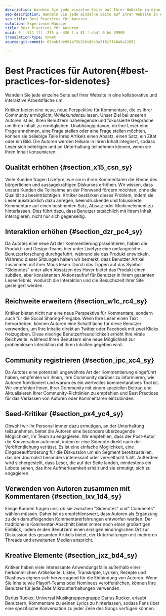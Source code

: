 ```yaml
---
description: Wandeln Sie jede einzelne Seite auf Ihrer Website in eine kollaborative und interaktive Arbeitsfläche um.
seo-description: Wandeln Sie jede einzelne Seite auf Ihrer Website in eine kollaborative und interaktive Arbeitsfläche um.
seo-title: Best Practices für Autoren
solution: Experience Manager
title: Best Practices für Autoren
uuid: 0 f 511 fff -275 a -436 f-a 81 f-dbdf 0 bd 39900
translation-type: tm+mt
source-git-commit: 67aeb3de964473b326c88c3a3f81ff48a6a12652

---
```



# Best Practices für Autoren{#best-practices-for-sidenotes}

Wandeln Sie jede einzelne Seite auf Ihrer Website in eine kollaborative und interaktive Arbeitsfläche um.

Kritiker bieten eine neue, neue Perspektive für Kommentare, die es Ihrer Community ermöglicht, *Whilekunden*zu lesen. Unser Ziel bei unseren Autoren ist es, Ihren Benutzern naheliegende und fokussierte Gespräche um Ihren Inhalt zu ermöglichen. Unabhängig davon, ob Ihre Leser eine Frage annehmen, eine Frage stellen oder eine Frage stellen möchten, können sie beliebige Teile Ihres Artikels einen Absatz, einen Satz, ein Zitat oder ein Bild. Die Autoren werden teilsam in Ihren Inhalt integriert, sodass Leser sich beteiligen und an Unterhaltung teilnehmen können, wenn sie Ihren Inhalt konsumieren.

## Qualität erhöhen {#section_x15_csn_sy}

Viele Kunden fragen Livefyre, wie sie in ihren Kommentaren die Ebene des bürgerlichen und aussagekräftigen Diskurses erhöhen. Wir wissen, dass unsere Kunden die Teilnahme an der Pinnwand fördern möchten, ohne die Qualität zu beeinträchtigen. Kritiker bestärken dieses Problem, indem sie Leser ausdrücklich dazu anregen, beeindruckende und fokussierte Kommentare auf einen bestimmten Satz, Absatz oder Medienelement zu hinterlassen. Dies führt dazu, dass Benutzer tatsächlich mit Ihrem Inhalt interagieren, nicht nur sich gegenseitig.

## Interaktion erhöhen {#section_dzr_pc4_sy}

Da Autotes eine neue Art der Kommentierung präsentieren, haben die Produkt- und Design-Teams hier unter Livefyre eine umfangreiche Benutzerforschung durchgeführt, während sie das Produkt entwickeln. Während dieser Sitzungen haben wir bemerkt, dass Benutzer Artikel zusammen mit ihrer Maus lesen. Durch das Tippen auf das Symbol &quot;Sidenotes&quot; unter allen Absätzen des Hover bietet das Produkt einen subtilen, aber konsistenten Aktionsaufruf für Benutzer in ihrem gesamten Leseerlebnis, wodurch die Interaktion und die Besuchszeit Ihrer Site gesteigert werden.

## Reichweite erweitern {#section_w1c_rc4_sy}

Kritiker bieten nicht nur eine neue Perspektive für Kommentare, sondern auch für die Social Sharing-Freigabe. Wenn Ihre Leser einen Text hervorheben, können Autoren eine Schaltfläche für diese Benutzer verwenden, um Ihre Inhalte direkt an Twitter oder Facebook mit zwei Klicks freizugeben. Diese niedrige Benutzerfreundlichkeit erhöht Ihre virale Reichweite, während Ihren Benutzern eine neue Möglichkeit zur problemlosen Interaktion mit Ihren Inhalten gegeben wird.

## Community registrieren {#section_ipc_xc4_sy}

Da Autotes eine potenziell ungewohnte Art der Kommentierung eingeführt haben, empfehlen wir Ihnen, Ihre Community darüber zu informieren, wie Autoren funktioniert und warum es ein wertvolles kommentaratives Tool ist. Wir empfehlen Ihnen, Ihrer Community mit einem speziellen Beitrag und Aktualisieren Ihrer Community-Richtlinien zu empfehlen und Best Practices für das Verlassen von Autoren oder Kommentaren einzubinden.

## Seed-Kritiker {#section_px4_yc4_sy}

Obwohl wir Ihr Personal immer dazu ermutigen, an der Unterhaltung teilzunehmen, bietet die Autoren eine besonders überzeugende Möglichkeit, Ihr Team zu engagieren. Wir empfehlen, dass der Post-Autor die Konversation aufnimmt, indem er eine Sidenote direkt nach der Veröffentlichung verlässt. Es ist eine einfache Möglichkeit, eine Eingabeaufforderung für die Diskussion um ein Segment bereitzustellen, das der Journalist besonders interessant oder vervielfacht fühlt. Außerdem wird sichergestellt, dass Leser, die auf der Seite landen, mindestens ein Lobote sehen, das ihre Aufmerksamkeit erhält und sie ermutigt, sich zu engagieren.

## Verwenden von Autoren zusammen mit Kommentaren {#section_lxv_1d4_sy}

Einige Kunden fragen uns, ob sie zwischen &quot;Sidenotes&quot; und&quot; Comments&quot; wählen müssen. Daher ist es empfehlenswert, dass Autoren als Ergänzung zu den darauffolgenden Kommentarerfahrungen entworfen werden. Der traditionelle Kommentar-Abschnitt bietet immer noch einen großartigen Einblick, indem er den Benutzern einen einzigen eindringlichen Ort zur Diskussion des gesamten Artikels bietet, der Unterhaltungen mit mehreren Threads und erweiterten Medien anspricht.

## Kreative Elemente {#section_jxz_bd4_sy}

Kritiker haben viele interessante Anwendungsfälle außerhalb einer herkömmlichen Artikelseite. Listen, Transkripte, Lyriken, Rezepte und Diashows eignen sich hervorragend für die Einbindung von Autoren. Wenn Sie Inhalte wie Playoff-Teams oder Nominees veröffentlichen, können Ihre Benutzer für jede Zeile Mikrounterhaltungen verwenden.

Darius Rucker, Universal Musikgruppengruppe Darius Rucker, erlaubt Benutzern, Kommentare zu seinen Lyrics zu hinterlassen, sodass Fans über eine spezifische Konversation zu jeder Zeile des Songs verfügen können.

